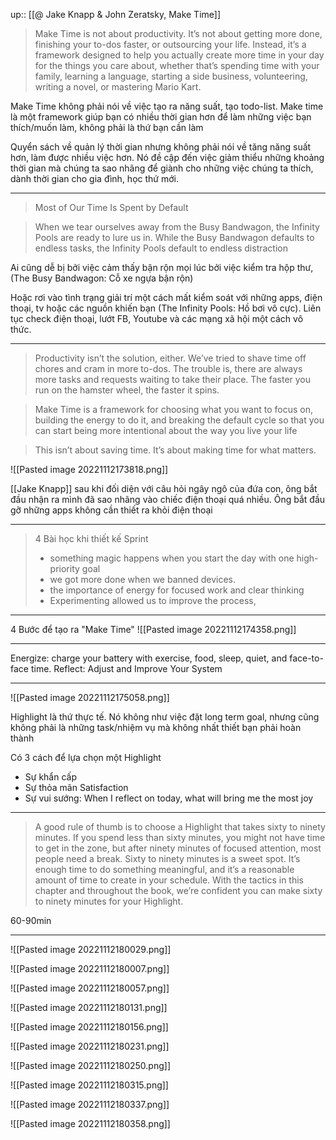 up:: [[@ Jake Knapp & John Zeratsky, Make Time]]

> Make Time is not about productivity. It’s not about getting more done, finishing your to-dos faster, or outsourcing your life. Instead, it’s a framework designed to help you actually create more time in your day for the things you care about, whether that’s spending time with your family, learning a language, starting a side business, volunteering, writing a novel, or mastering Mario Kart.

Make Time không phải nói về việc tạo ra năng suất, tạo todo-list. Make time là một framework giúp bạn có nhiều thời gian hơn để làm những việc bạn thích/muốn làm, không phải là thứ bạn cần làm

Quyển sách về quản lý thời gian nhưng không phải nói về tăng năng suất hơn, làm được nhiều việc hơn. Nó đề cập đến việc giảm thiểu những khoảng thời gian mà chúng ta sao nhãng để giành cho những việc chúng ta thích, dành thời gian cho gia đình, học thứ mới.

---

> Most of Our Time Is Spent by Default

> When we tear ourselves away from the Busy Bandwagon, the Infinity Pools are ready to lure us in. While the Busy Bandwagon defaults to endless tasks, the Infinity Pools default to endless distraction

Ai cũng dễ bị bởi việc cảm thấy bận rộn mọi lúc bởi việc kiểm tra hộp thư, (The Busy Bandwagon: Cỗ xe ngựa bận rộn)

Hoặc rơi vào tình trạng giải trí một cách mất kiểm soát với những apps, điện thoại, tv hoặc các nguồn khiến bạn  (The Infinity Pools: Hồ bơi vô cực). Liên tục check điện thoại, lướt FB, Youtube và các mạng xã hội một cách vô thức.

---

> Productivity isn’t the solution, either. We’ve tried to shave time off chores and cram in more to-dos. The trouble is, there are always more tasks and requests waiting to take their place. The faster you run on the hamster wheel, the faster it spins.

>  Make Time is a framework for choosing what you want to focus on, building the energy to do it, and breaking the default cycle so that you can start being more intentional about the way you live your life

> This isn’t about saving time. It’s about making time for what matters.

![[Pasted image 20221112173818.png]]

[[Jake Knapp]] sau khi đối diện với câu hỏi ngây ngô của đứa con, ông bắt đầu nhận ra mình đã sao nhãng vào chiếc điện thoại quá nhiều. Ông bắt đầu gỡ những apps không cần thiết ra khỏi điện thoại

---

> 4 Bài học khi thiết kế Sprint
>-  something magic happens when you start the day with one high-priority goal
>- we got more done when we banned devices.
>- the importance of energy for focused work and clear thinking
>- Experimenting allowed us to improve the process,

---

4 Bước để tạo ra "Make Time"
![[Pasted image 20221112174358.png]]

---
Energize: charge your battery with exercise, food, sleep, quiet, and face-to-face time.
Reflect: Adjust and Improve Your System

---

![[Pasted image 20221112175058.png]]

Highlight là thứ thực tế. Nó không như việc đặt long term goal, nhưng cũng không phải là những task/nhiệm vụ mà không nhất thiết bạn phải hoàn thành

Có 3 cách để lựa chọn một Highlight
- Sự khẩn cấp
- Sự thỏa mãn Satisfaction
- Sự vui sướng: When I reflect on today, what will bring me the most joy

---

> A good rule of thumb is to choose a Highlight that takes sixty to ninety minutes. If you spend less than sixty minutes, you might not have time to get in the zone, but after ninety minutes of focused attention, most people need a break. Sixty to ninety minutes is a sweet spot. It’s enough time to do something meaningful, and it’s a reasonable amount of time to create in your schedule. With the tactics in this chapter and throughout the book, we’re confident you can make sixty to ninety minutes for your Highlight.

60-90min

---

![[Pasted image 20221112180029.png]]

![[Pasted image 20221112180007.png]]

![[Pasted image 20221112180057.png]]

![[Pasted image 20221112180131.png]]

![[Pasted image 20221112180156.png]]

![[Pasted image 20221112180231.png]]

![[Pasted image 20221112180250.png]]

![[Pasted image 20221112180315.png]]

![[Pasted image 20221112180337.png]]

![[Pasted image 20221112180358.png]]

